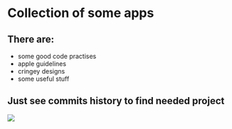 # Collection of some apps
## There are:
- some good code practises
- apple guidelines
- cringey designs
- some useful stuff

## Just see commits history to find needed project 

![](https://media.giphy.com/media/v1.Y2lkPTc5MGI3NjExYzRkN2FwZnRhZGoxMzl1bzEzbWdzNnowbHB5NXY0Mm55ZmVrNjhuciZlcD12MV9pbnRlcm5hbF9naWZfYnlfaWQmY3Q9Zw/MDJ9IbxxvDUQM/giphy.gif)
